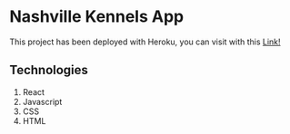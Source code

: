 # Nashville Kennels App

This project has been deployed with Heroku, you can visit with this [Link!](https://nashville-kennels-48.herokuapp.com/login)

## Technologies

1. React
2. Javascript
3. CSS
4. HTML
